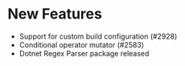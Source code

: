 # New Features

- Support for custom build configuration (#2928) 
- Conditional operator mutator (#2583)
- Dotnet Regex Parser package released
